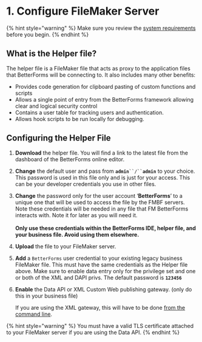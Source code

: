 # 1. Configure FileMaker Server

{% hint style="warning" %}
Make sure you review the [system requirements](./#requirements) before you begin.
{% endhint %}

## What is the Helper file?

The helper file is a FileMaker file that acts as proxy to the application files that BetterForms will be connecting to. It also includes many other benefits:

* Provides code generation for clipboard pasting of custom functions and scripts
* Allows a single point of entry from the BetterForms framework allowing clear and logical security control
* Contains a user table for tracking users and authentication.
* Allows hook scripts to be run locally for debugging.

## Configuring the Helper File



1. **Download** the helper file. You will find a link to the latest file from the dashboard of the BetterForms online editor.
2. **Change** the default user and pass from **`admin`**` ``/`` `**`admin`** to your choice. This password is used in this file only and is just for your access. This can be your developer credentials you use in other files.
3. **Change** the password only for the user account ‘**BetterForms**’ to a unique one that will be used to access the file by the FMBF servers. Note these credentials will be needed in any file that FM BetterForms interacts with. Note it for later as you will need it.\
   \
   **Only use these credentials within the BetterForms IDE, helper file, and your business file. Avoid using them elsewhere.**
4. **Upload** the file to your FileMaker server.
5. **Add** a `BetterForms` user credential to your existing legacy business FileMaker file. This must have the same credentials as the Helper file above. Make sure to enable data entry only for the privilege set and one or both of the XML and DAPI privs. The default password is **`123456`**
6.  **Enable** the Data API or XML Custom Web publishing gateway. (only do this in your business file)

    If you are using the XML gateway, this will have to be done [from the command line](http://docs.360works.com/index.php/Enable_XML_FileMaker_17).&#x20;

{% hint style="warning" %}
You must have a valid TLS certificate attached to your FileMaker server if you are using the Data API.
{% endhint %}
